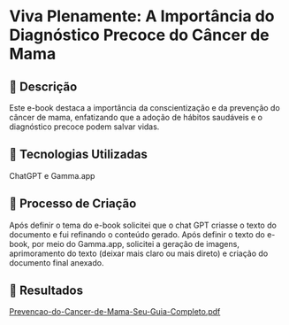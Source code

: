 
# Viva Plenamente: A Importância do Diagnóstico Precoce do Câncer de Mama

## 📒 Descrição
Este e-book destaca a importância da conscientização e da prevenção do câncer de mama, enfatizando que a adoção de hábitos saudáveis e o diagnóstico precoce podem salvar vidas.

## 🤖 Tecnologias Utilizadas
ChatGPT e Gamma.app

## 🧐 Processo de Criação
Após definir o tema do e-book solicitei que o chat GPT criasse o texto do documento e fui refinando o conteúdo gerado. Após definir o texto do e-book, por meio do Gamma.app, solicitei a geração de imagens, aprimoramento do texto (deixar mais claro ou mais direto) e criação do documento final anexado.

## 🚀 Resultados
[Prevencao-do-Cancer-de-Mama-Seu-Guia-Completo.pdf](https://github.com/user-attachments/files/17948307/Prevencao-do-Cancer-de-Mama-Seu-Guia-Completo.pdf)
